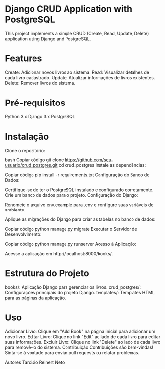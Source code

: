 # Django CRUD Application with PostgreSQL
 This project implements a simple CRUD (Create, Read, Update, Delete) application using Django and PostgreSQL.

<h1>Features</h1>
Create: Adicionar novos livros ao sistema.
Read: Visualizar detalhes de cada livro cadastrado.
Update: Atualizar informações de livros existentes.
Delete: Remover livros do sistema.
<h1>Pré-requisitos</h1>
Python 3.x
Django 3.x
PostgreSQL
<h1>Instalação</h1>
Clone o repositório:

bash
Copiar código
git clone https://github.com/seu-usuario/crud_postgres.git
cd crud_postgres
Instale as dependências:

Copiar código
pip install -r requirements.txt
Configuração do Banco de Dados:

Certifique-se de ter o PostgreSQL instalado e configurado corretamente.
Crie um banco de dados para o projeto.
Configuração do Django:

Renomeie o arquivo env.example para .env e configure suas variáveis de ambiente.

Aplique as migrações do Django para criar as tabelas no banco de dados:

Copiar código
python manage.py migrate
Executar o Servidor de Desenvolvimento:

Copiar código
python manage.py runserver
Acesso à Aplicação:

Acesse a aplicação em http://localhost:8000/books/.

<h1>Estrutura do Projeto</h1>
books/: Aplicação Django para gerenciar os livros.
crud_postgres/: Configurações principais do projeto Django.
templates/: Templates HTML para as páginas da aplicação.
<h1>Uso</h1>
Adicionar Livro: Clique em "Add Book" na página inicial para adicionar um novo livro.
Editar Livro: Clique no link "Edit" ao lado de cada livro para editar suas informações.
Excluir Livro: Clique no link "Delete" ao lado de cada livro para removê-lo do sistema.
Contribuição
Contribuições são bem-vindas! Sinta-se à vontade para enviar pull requests ou relatar problemas.

Autores
Tarcisio Reinert Neto 
